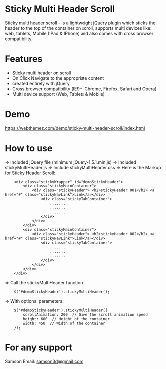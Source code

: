 Sticky Multi Header Scroll
====================

Sticky multi header scroll - is a lightweight jQuery plugin which sticks the header to the top of the container on scroll, supports multi devices like: web, tablets, Mobile (IPad &amp; IPhone) and also comes with cross browser compatibility. 


Features
=========

+ Sticky multi header on scroll
+ On Click Navigate to the appropriate content
+ created entirely with jQuery 
+ Cross browser compatibility (IE9+, Chrome, Firefox, Safari and Opera)
+ Multi device support (Web, Tablets & Mobile)  

Demo
====

https://webthemez.com/demo/sticky-multi-header-scroll/index.html


How to use
==========

=> Included jQuery file (minimum jQuery-1.5.1.min.js)
=> Included stickyMultiHeader.js
=> Include stickyMultiHeader.css
=> Here is the Markup for Sticky Header Scroll:

		<div class="stickyWrapper" id="demoStickyHeader">
			<div class="stickyMainContainer">
				<div class="stickyHeader"> <h2>stickyHeader 001</h2> <a href="#" class="stickyNavLink">Link</a></div>
					<div class="stickyTabContainer">
						.......
						.......
						.......
					</div>
				</div>
			</div>
			<div class="stickyMainContainer">
				<div class="stickyHeader"> <h2>stickyHeader 002</h2> <a href="#" class="stickyNavLink">Link</a></div>
					<div class="stickyTabContainer">
						.......
						.......
						.......
					</div>
				</div>
			</div>
		</div>


=> Call the stickyMultiHeader function:
 
		$('#demoStickyHeader').stickyMultiHeader();	
        
=> With optional parameters:
 
		$('#demoStickyHeader').stickyMultiHeader({
			scrollAnimation: 200  // Give the scroll animation speed
			height: 600  // Height of the container
			width: 450  // Width of the container
		});	
 
For any support
===============
Samson 
Email: samson3d@gmail.com
